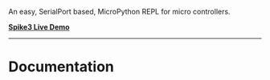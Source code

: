 An easy, SerialPort based, MicroPython REPL for micro controllers.

**[Spike3 Live Demo](https://webreflection.github.io/micro-repl/)**

- - -

# Documentation

